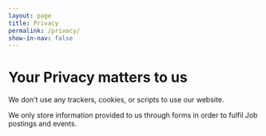 ```yaml
---
layout: page
title: Privacy
permalink: /privacy/
show-in-nav: false
---
```


# Your Privacy matters to us

We don't use any trackers, cookies, or scripts to use our website.

We only store information provided to us through forms in order to fulfil Job postings and events.
